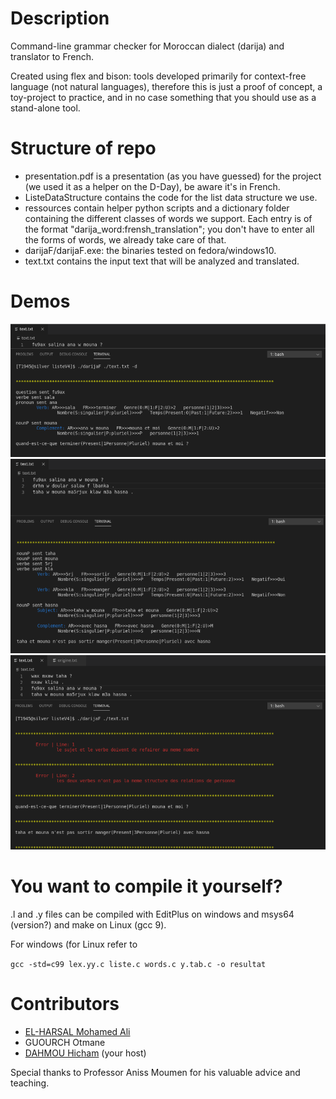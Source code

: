 # Description
Command-line grammar checker for Moroccan dialect (darija) and translator to French.

Created using flex and bison: tools developed primarily for context-free language (not natural languages), therefore this is just a proof of concept, a toy-project to practice, and in no case something that you should use as a stand-alone tool.

# Structure of repo
  - presentation.pdf is a presentation (as you have guessed) for the project (we used it as a helper on the D-Day), be aware it's in French.
  - ListeDataStructure contains the code for the list data structure we use.
  - ressources contain helper python scripts and a dictionary folder containing the different classes of words we support. Each entry is of the format "darija_word:frensh_translation"; you don't have to enter all the forms of words, we already take care of that.
  - darijaF/darijaF.exe: the binaries tested on fedora/windows10.
  - text.txt contains the input text that will be analyzed and translated.
  
# Demos
![](./demoImages/demo_1.png)
![](./demoImages/demo_2.png)
![](./demoImages/demo_3.png)

# You want to compile it yourself?
.l and .y files can be compiled with EditPlus on windows and msys64 (version?) and make on Linux (gcc 9).

For windows (for Linux refer to 

`gcc -std=c99 lex.yy.c liste.c words.c y.tab.c -o resultat`

# Contributors
- [EL-HARSAL Mohamed Ali](https://github.com/maeh5)
- GUOURCH Otmane
- [DAHMOU Hicham](https://github.com/Nagisa-sys) (your host)

Special thanks to Professor Aniss Moumen for his valuable advice and teaching.
